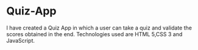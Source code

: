 # Quiz-App
I have created a Quiz App in which a user can take a quiz and validate the scores obtained in the end. Technologies used are HTML 5,CSS 3 and JavaScript.
